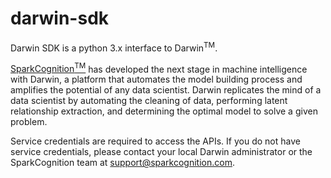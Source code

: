 # darwin-sdk


Darwin SDK is a python 3.x interface to Darwin<sup>TM</sup>.

[SparkCognition<sup>TM</sup>](http://www.sparkcognition.com) has developed the next stage in machine intelligence with Darwin, a platform that automates the model building process and amplifies the potential of any data scientist. Darwin replicates the mind of a data scientist by automating the cleaning of data, performing latent relationship extraction, and determining the optimal model to solve a given problem.

Service credentials are required to access the APIs. If you do not have service credentials, please contact your local Darwin administrator or the SparkCognition team at support@sparkcognition.com.
